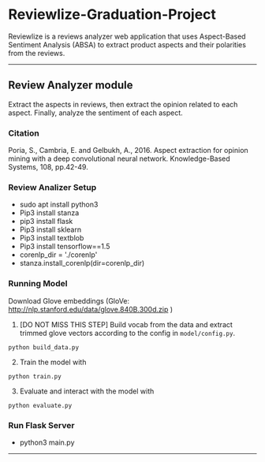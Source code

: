 # Reviewlize-Graduation-Project
 Reviewlize is a reviews analyzer web application that uses Aspect-Based Sentiment Analysis (ABSA) to extract product aspects and their polarities from the reviews.
 
 ---
## Review Analyzer module 
Extract the aspects in reviews, then extract the opinion related to each aspect. Finally, analyze the sentiment of each aspect.
  
  ### Citation
  Poria, S., Cambria, E. and Gelbukh, A., 2016. Aspect extraction for opinion mining with a deep convolutional neural network. Knowledge-Based Systems, 108, pp.42-49.

  ### Review Analizer Setup
  - sudo apt install python3
  - Pip3 install stanza
  - pip3 install flask
  - Pip3 install sklearn
  - Pip3 install textblob
  - Pip3 install tensorflow==1.5
  - corenlp_dir = './corenlp'
  - stanza.install_corenlp(dir=corenlp_dir)
  
  ### Running Model
  Download Glove embeddings (GloVe: http://nlp.stanford.edu/data/glove.840B.300d.zip )

  1. [DO NOT MISS THIS STEP] Build vocab from the data and extract trimmed glove vectors according to the config in `model/config.py`.

  ```
  python build_data.py
  ```

  2. Train the model with

  ```
  python train.py
  ```


  3. Evaluate and interact with the model with
  ```
  python evaluate.py
  ```
  ### Run Flask Server
  * python3 main.py
 ---



